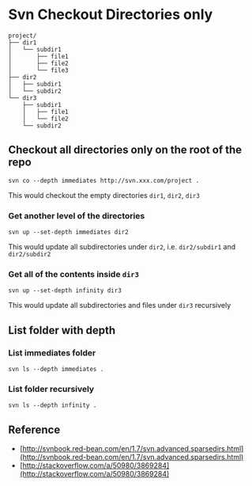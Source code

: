 # Svn Checkout Directories only

```text
project/
├── dir1
│   └── subdir1
│       ├── file1
│       ├── file2
│       └── file3
├── dir2
│   ├── subdir1
│   └── subdir2
└── dir3
    ├── subdir1
    │   ├── file1
    │   └── file2
    └── subdir2
```

## Checkout all directories only on the root of the repo

```text
svn co --depth immediates http://svn.xxx.com/project .
```

This would checkout the empty directories `dir1`, `dir2`, `dir3`

### Get another level of the directories

```text
svn up --set-depth immediates dir2
```

This would update all subdirectories under `dir2`, i.e. `dir2/subdir1` and `dir2/subdir2`

### Get all of the contents inside `dir3`

```text
svn up --set-depth infinity dir3
```

This would update all subdirectories and files under `dir3` recursively

## List folder with depth

### List immediates folder

```text
svn ls --depth immediates .
```

### List folder recursively

```text
svn ls --depth infinity .
```

## Reference

* [http://svnbook.red-bean.com/en/1.7/svn.advanced.sparsedirs.html](http://svnbook.red-bean.com/en/1.7/svn.advanced.sparsedirs.html)
* [http://stackoverflow.com/a/50980/3869284](http://stackoverflow.com/a/50980/3869284)

